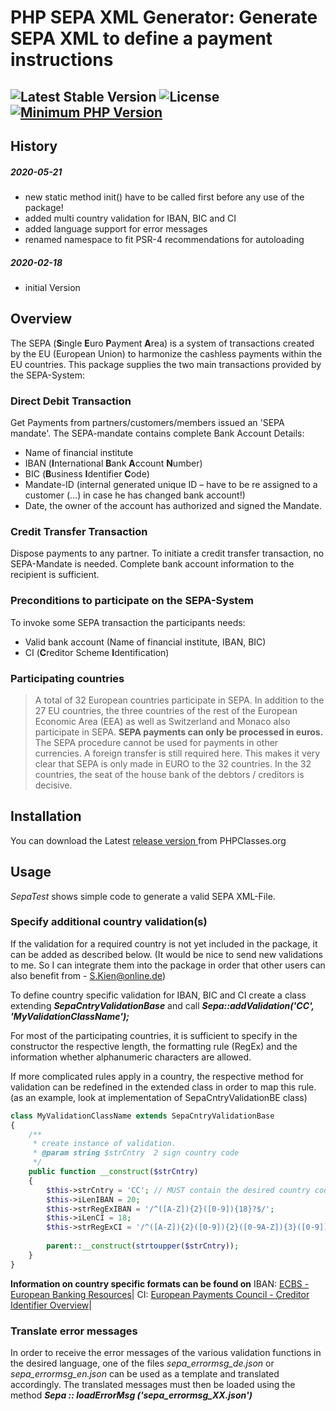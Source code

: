 # PHP SEPA XML Generator: Generate SEPA XML to define a payment instructions

![Latest Stable Version](https://img.shields.io/badge/release-v1.1.0-brightgreen.svg) ![License](https://img.shields.io/packagist/l/gomoob/php-pushwoosh.svg) [![Minimum PHP Version](https://img.shields.io/badge/php-%3E%3D%205.6-8892BF.svg)](https://php.net/)
----------
## History
##### 2020-05-21
  * new static method init() have to be called first before any use of the package!
  * added multi country validation for IBAN, BIC and CI
  * added language support for error messages
  * renamed namespace to fit PSR-4 recommendations for autoloading

##### 2020-02-18
  * initial Version

## Overview

The SEPA (**S**ingle **E**uro **P**ayment **A**rea) is a system of transactions created by the EU (European Union) to harmonize the cashless payments within the EU countries.
This package supplies the two main transactions provided by the SEPA-System:
### Direct Debit Transaction
Get Payments from partners/customers/members issued an 'SEPA mandate'. The SEPA-mandate contains complete Bank Account Details:
- Name of financial institute
- IBAN (**I**nternational **B**ank **A**ccount **N**umber)
- BIC (**B**usiness **I**dentifier **C**ode)
- Mandate-ID (internal generated unique ID – have to be re assigned to a customer (…) in case he has changed bank account!)
- Date, the owner of the account has authorized and signed the Mandate.

### Credit Transfer Transaction
Dispose payments to any partner. To initiate a credit transfer transaction, no SEPA-Mandate is needed. Complete bank account information to the recipient is sufficient.
### Preconditions to participate on the SEPA-System
To invoke some SEPA transaction the participants needs:
- Valid bank account (Name of financial institute, IBAN, BIC)
- CI (**C**reditor Scheme **I**dentification)

### Participating countries
> A total of 32 European countries participate in SEPA. In addition to the 27 EU countries, the three countries of the rest of the European Economic Area (EEA) as well as Switzerland and Monaco also participate in SEPA.
**SEPA payments can only be processed in euros.** The SEPA procedure cannot be used for payments in other currencies. A foreign transfer is still required here.
This makes it very clear that SEPA is only made in EURO to the 32 countries. In the 32 countries, the seat of the house bank of the debtors / creditors is decisive.

## Installation   
You can download the  Latest [release version ](https://www.phpclasses.org/package/11537-PHP-Generate-SEPA-XML-to-define-a-payment-instructions.html) from PHPClasses.org

## Usage
*SepaTest* shows simple code to generate a valid SEPA XML-File.

### Specify additional country validation(s)
If the validation for a required country is not yet included in the package, it can be added as described below.
(It would be nice to send new validations to me. So I can integrate them into the package in order that other users can also benefit from - [S.Kien@online.de](mailto:S.Kien@online.de))

To define country specific validation for IBAN, BIC and CI create a class extending ***SepaCntryValidationBase***
and call ***Sepa::addValidation('CC', 'MyValidationClassName');***

For most of the participating countries, it is sufficient to specify in the constructor the respective length, the formatting rule (RegEx) and the information whether alphanumeric characters are allowed.

If more complicated rules apply in a country, the respective method for validation can be redefined in the extended class in order to map this rule.
(as an example, look at implementation of SepaCntryValidationBE class)
 

```php
class MyValidationClassName extends SepaCntryValidationBase
{
    /**
     * create instance of validation.
     * @param string $strCntry  2 sign country code
     */
    public function __construct($strCntry)
    {
        $this->strCntry = 'CC';	// MUST contain the desired country code
        $this->iLenIBAN = 20;
        $this->strRegExIBAN = '/^([A-Z]){2}([0-9]){18}?$/';
        $this->iLenCI = 18;
        $this->strRegExCI = '/^([A-Z]){2}([0-9]){2}([0-9A-Z]){3}([0-9]){11}?$/';
        
        parent::__construct(strtoupper($strCntry));
    }
}
```
**Information on country specific formats can be found on**
IBAN: [ECBS - European Banking Resources](https://www.ecbs.org/iban.htm)|
CI:   [European Payments Council - Creditor Identifier Overview](https://www.europeanpaymentscouncil.eu/sites/default/files/kb/file/2019-09/EPC262-08%20v7.0%20Creditor%20Identifier%20Overview_0.pdf)|

### Translate error messages
In order to receive the error messages of the various validation functions in the desired language, one of the files *sepa_errormsg_de.json* or *sepa_errormsg_en.json* can be used as a template and translated accordingly. The translated messages must then be loaded using the method ***Sepa :: loadErrorMsg ('sepa_errormsg_XX.json')*** 
